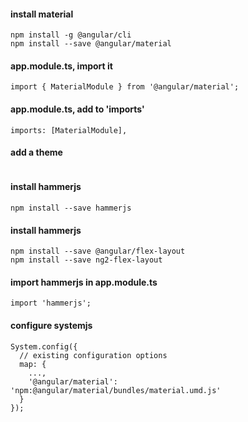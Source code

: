 

#### install material
```
npm install -g @angular/cli
npm install --save @angular/material
```

#### app.module.ts, import it
```
import { MaterialModule } from '@angular/material';
```

#### app.module.ts, add to 'imports'
```
imports: [MaterialModule],
```


#### add a theme
```
```

#### install hammerjs
```
npm install --save hammerjs
```


#### install hammerjs
```
npm install --save @angular/flex-layout
npm install --save ng2-flex-layout
```

#### import hammerjs in app.module.ts
```
import 'hammerjs';
```


#### configure systemjs
```
System.config({
  // existing configuration options
  map: {
    ...,
    '@angular/material': 'npm:@angular/material/bundles/material.umd.js'
  }
});

```